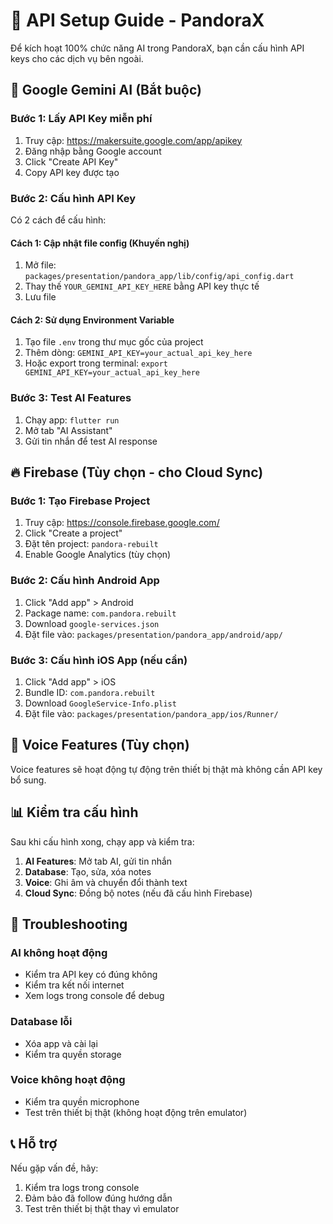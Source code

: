 # 🔑 API Setup Guide - PandoraX

Để kích hoạt 100% chức năng AI trong PandoraX, bạn cần cấu hình API keys cho các dịch vụ bên ngoài.

## 🤖 Google Gemini AI (Bắt buộc)

### Bước 1: Lấy API Key miễn phí
1. Truy cập: https://makersuite.google.com/app/apikey
2. Đăng nhập bằng Google account
3. Click "Create API Key"
4. Copy API key được tạo

### Bước 2: Cấu hình API Key
Có 2 cách để cấu hình:

#### Cách 1: Cập nhật file config (Khuyến nghị)
1. Mở file: `packages/presentation/pandora_app/lib/config/api_config.dart`
2. Thay thế `YOUR_GEMINI_API_KEY_HERE` bằng API key thực tế
3. Lưu file

#### Cách 2: Sử dụng Environment Variable
1. Tạo file `.env` trong thư mục gốc của project
2. Thêm dòng: `GEMINI_API_KEY=your_actual_api_key_here`
3. Hoặc export trong terminal: `export GEMINI_API_KEY=your_actual_api_key_here`

### Bước 3: Test AI Features
1. Chạy app: `flutter run`
2. Mở tab "AI Assistant"
3. Gửi tin nhắn để test AI response

## 🔥 Firebase (Tùy chọn - cho Cloud Sync)

### Bước 1: Tạo Firebase Project
1. Truy cập: https://console.firebase.google.com/
2. Click "Create a project"
3. Đặt tên project: `pandora-rebuilt`
4. Enable Google Analytics (tùy chọn)

### Bước 2: Cấu hình Android App
1. Click "Add app" > Android
2. Package name: `com.pandora.rebuilt`
3. Download `google-services.json`
4. Đặt file vào: `packages/presentation/pandora_app/android/app/`

### Bước 3: Cấu hình iOS App (nếu cần)
1. Click "Add app" > iOS
2. Bundle ID: `com.pandora.rebuilt`
3. Download `GoogleService-Info.plist`
4. Đặt file vào: `packages/presentation/pandora_app/ios/Runner/`

## 🎤 Voice Features (Tùy chọn)

Voice features sẽ hoạt động tự động trên thiết bị thật mà không cần API key bổ sung.

## 📊 Kiểm tra cấu hình

Sau khi cấu hình xong, chạy app và kiểm tra:

1. **AI Features**: Mở tab AI, gửi tin nhắn
2. **Database**: Tạo, sửa, xóa notes
3. **Voice**: Ghi âm và chuyển đổi thành text
4. **Cloud Sync**: Đồng bộ notes (nếu đã cấu hình Firebase)

## 🚨 Troubleshooting

### AI không hoạt động
- Kiểm tra API key có đúng không
- Kiểm tra kết nối internet
- Xem logs trong console để debug

### Database lỗi
- Xóa app và cài lại
- Kiểm tra quyền storage

### Voice không hoạt động
- Kiểm tra quyền microphone
- Test trên thiết bị thật (không hoạt động trên emulator)

## 📞 Hỗ trợ

Nếu gặp vấn đề, hãy:
1. Kiểm tra logs trong console
2. Đảm bảo đã follow đúng hướng dẫn
3. Test trên thiết bị thật thay vì emulator
